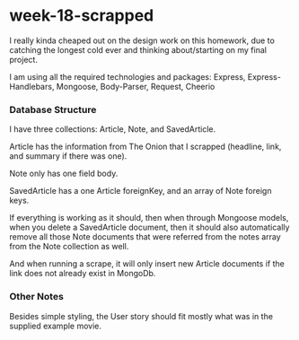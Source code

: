 # week-18-scrapped

I really kinda cheaped out on the design work on this homework, due to catching the longest cold ever and thinking about/starting on my final project.

I am using all the required technologies and packages:
Express, Express-Handlebars, Mongoose, Body-Parser, Request, Cheerio

### Database Structure
I have three collections: Article, Note, and SavedArticle.

Article has the information from The Onion that I scrapped (headline, link, and summary if there was one).

Note only has one field body.

SavedArticle has a one Article foreignKey, and an array of Note foreign keys.

If everything is working as it should, then when through Mongoose models, when you delete a SavedArticle document, then it should also automatically remove all those Note documents that were referred from the notes array from the Note collection as well.

And when running a scrape, it will only insert new Article documents if the link does not already exist in MongoDb.

### Other Notes

Besides simple styling, the User story should fit mostly what was in the supplied example movie.